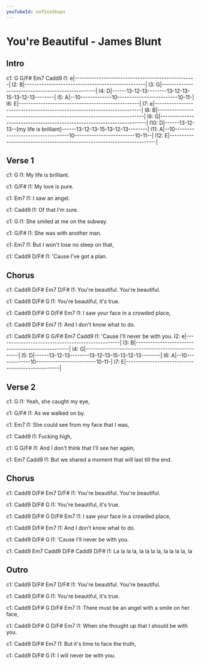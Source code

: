 ```yaml
---
youTubeId: oofSnsGkops
---
```


# You're Beautiful - James Blunt

## Intro
 
c1:     G         G/F#         Em7         Cadd9
l1: e|--------------------------------------------------|
l2: B|--------------------------------------------------|
l3: G|--------------------------------------------------|
l4: D|------13-12-13--------13-12-13-15-13-12-13--------|
l5: A|--10-------------10-------------------------10-11-|
l6: E|--------------------------------------------------|
l7: e|------------------------------------------------------------------------|
l8: B|------------------------------------------------------------------------|
l9: G|------------------------------------------------------------------------|
l10: D|------13-12-13--[my life is brilliant]------13-12-13-15-13-12-13--------|
l11: A|--10----------------------------------10-------------------------10-11--|
l12: E|------------------------------------------------------------------------|

## Verse 1
 
c1: G
l1: My life is brilliant.

c1: G/F#
l1: My love is pure.

c1: Em7
l1: I saw an angel.

c1: Cadd9
l1: Of that I'm sure.

c1:     G
l1: She smiled at me on the subway.

c1:         G/F#
l1: She was with another man.

c1:     Em7
l1: But I won't lose no sleep on that,

c1:        Cadd9      D/F#
l1: 'Cause I've got a plan.

## Chorus
 
c1: Cadd9        D/F# Em7          D/F#
l1: You're beautiful. You're beautiful.

c1: Cadd9        D/F#      G
l1: You're beautiful, it's true.

c1:   Cadd9    D/F#      G   D/F# Em7
l1: I saw your face in a crowded  place,

c1:       Cadd9      D/F#    Em7
l1: And I don't know what to do.

c1:             Cadd9 D/F#    G     G/F#    Em7     Cadd9
l1: 'Cause I'll never be with you.
l2: e|--------------------------------------------------|
l3: B|--------------------------------------------------|
l4: G|--------------------------------------------------|
l5: D|------13-12-13--------13-12-13-15-13-12-13--------|
l6: A|--10-------------10-------------------------10-11-|
l7: E|--------------------------------------------------|

## Verse 2
 
c1:           G
l1: Yeah, she caught my eye, 

c1:       G/F#
l1: As we walked on by.

c1:           Em7
l1: She could see from my face that I was, 

c1: Cadd9
l1:   Fucking high, 

c1:     G                       G/F#
l1: And I don't think that I'll see her again, 

c1:     Em7                          Cadd9
l1: But we shared a moment that will last till the end. 

## Chorus
 
c1: Cadd9        D/F# Em7          D/F#
l1: You're beautiful. You're beautiful.

c1: Cadd9        D/F#      G
l1: You're beautiful, it's true.

c1:   Cadd9    D/F#      G   D/F# Em7
l1: I saw your face in a crowded  place,

c1:       Cadd9      D/F#    Em7
l1: And I don't know what to do.

c1:             Cadd9 D/F#    G
l1: 'Cause I'll never be with you.

c1: Cadd9        Em7          Cadd9          D/F#  Cadd9  D/F#
l1:   La la la la, la la la la, la la la la, la

## Outro
 
c1: Cadd9        D/F# Em7          D/F#
l1: You're beautiful. You're beautiful.

c1: Cadd9        D/F#      G
l1: You're beautiful, it's true.

c1:       Cadd9      D/F#         G        D/F# Em7
l1: There must be an angel with a smile on her  face,

c1:          Cadd9                    D/F#          G D/F# Em7
l1: When she thought up that I should be with you.

c1:          Cadd9   D/F#     Em7
l1: But it's time to face the truth,

c1:        Cadd9 D/F#     G
l1: I will never be with you.